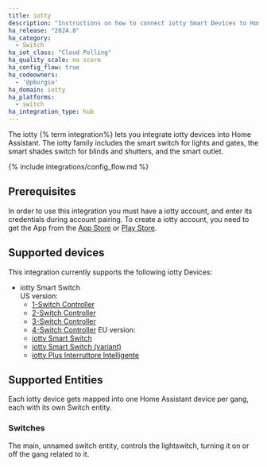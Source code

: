 ```yaml
---
title: iotty
description: "Instructions on how to connect iotty Smart Devices to Home Assistant."
ha_release: "2024.8"
ha_category: 
  - Switch
ha_iot_class: "Cloud Polling"
ha_quality_scale: no score
ha_config_flow: true
ha_codeowners:
  - '@pburgio'
ha_domain: iotty
ha_platforms:
  - switch
ha_integration_type: hub
---
```


The iotty {% term integration%} lets you integrate iotty devices into Home Assistant. The iotty family includes the smart switch for lights and gates, the smart shades switch for blinds and shutters, and the smart outlet. 


{% include integrations/config_flow.md %}

## Prerequisites

In order to use this integration you must have a iotty account, and enter its credentials during account pairing.
To create a iotty account, you need to get the App from the [App Store](https://apps.apple.com/it/app/iotty-smart-home/id1230937401) or [Play Store](https://play.google.com/store/apps/details?id=com.dynamicait.iotty&hl=en).

## Supported devices

This integration currently supports the following iotty Devices:

- iotty Smart Switch \
  US version:
  - [1-Switch Controller](https://iottysmarthome.com/products/1-switch-controller?variant=43630747058389)
  - [2-Switch Controller](https://iottysmarthome.com/products/2-switch-controller?variant=43630751219925)
  - [3-Switch Controller](https://iottysmarthome.com/products/3-switch-controller?variant=43630760493269)
  - [4-Switch Controller](https://iottysmarthome.com/products/4-switch-controller?variant=43630774386901)
  EU version:
  - [iotty Smart Switch](https://iotty.uk/collections/frontpage/products/iotty-smart-switch)
  - [iotty Smart Switch (variant)](https://iotty.uk/collections/frontpage/products/iotty-smart-switch?variant=40820222460082)
  - [iotty Plus Interruttore Intelligente](https://iotty.it/collections/frontpage/products/iotty-plus-interruttore-intelligente-per-luci-e-cancelli)

## Supported Entities

Each iotty device gets mapped into one Home Assistant device per gang, each with its own Switch entity.

### Switches

The main, unnamed switch entity, controls the lightswitch, turning it on or off the gang related to it.
